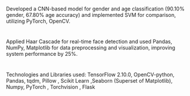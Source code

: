 #
Developed a CNN-based model for gender and age classification (90.10% gender, 67.80% age accuracy) and implemented
SVM for comparison, utilizing PyTorch, OpenCV.
#
Applied Haar Cascade for real-time face detection and used Pandas, NumPy, Matplotlib for data preprocessing and
visualization, improving system performance by 25%.
#
Technologies and Libraries used: TensorFlow 2.10.0, OpenCV-python, Pandas, tqdm, Pillow , Scikit Learn ,Seaborn (Superset of
Matplotlib), Numpy, PyTorch , Torchvision , Flask
